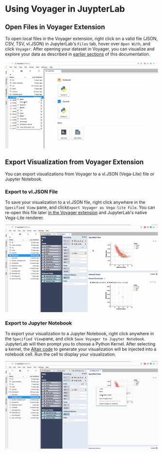 # Using Voyager in JuypterLab

## **Open Files in Voyager Extension**

To open local files in the Voyager extension, right click on a valid file \(JSON, CSV, TSV, vl.JSON\) in JupyterLab's `Files` tab, hover over `Open With`, and click `Voyager`. After opening your dataset in Voyager, you can visualize and explore your data as described in [earlier sections](https://github.com/vega/voyager-docs/tree/d3786f83366a597c44a2a2b9895ad58d7db6d039/visualizing-data/README.md) of this documentation.

![](.gitbook/assets/openingvoyager.gif)

## Export Visualization from Voyager Extension

You can export visualizations from Voyager to a vl.JSON \(Vega-Lite\) file or Jupyter Notebook.

### Export to vl.JSON File

To save your visualization to a vl.JSON file, right click anywhere in the `Specified View` pane, and click`Export Voyager as Vega-lite File`. You can re-open this file later [in the Voyager extension](using-voyager-in-juypterlab.md#open-files-in-voyager-extension) and JupyterLab's native Vega-Lite renderer.

![Save specified visualization to vl.JSON file](.gitbook/assets/exportvoyager1.gif)

### Export to Jupyter Notebook

To export your visualization to a Jupyter Notebook, right click anywhere in the `Specified View`pane, and click `Save Voyager to Jupyter Notebook`. JupyterLab will then prompt you to choose a Python Kernel. After selecting a kernel, the [Altair code](https://altair-viz.github.io/) to generate your visualization will be injected into a notebook cell. Run the cell to display your visualization.

![](.gitbook/assets/exportcode.gif)

